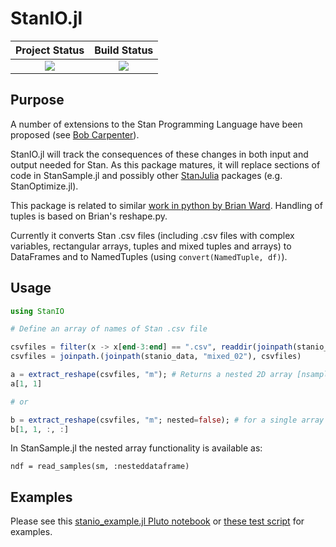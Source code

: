 # StanIO.jl

| **Project Status**          |  **Build Status** |
|:---------------------------:|:-----------------:|
|![][project-status-img] | ![][CI] |

[issues-url]: https://github.com/stanjulia/StanIO.jl/issues
[project-status-img]: https://img.shields.io/badge/lifecycle-experimental-orange.svg
[CI]:https://github.com/StanJulia/StanIO.jl/actions/workflows/CI.yml/badge.svg

## Purpose

A number of extensions to the Stan Programming Language have been proposed (see [Bob Carpenter](https://statmodeling.stat.columbia.edu/wp-content/uploads/2021/10/carpenter-probprog2021.pdf)).

StanIO.jl will track the consequences of these changes in both input and output needed for Stan. As this package matures, it will replace sections of code in StanSample.jl and possibly other [StanJulia](https://github.com/StanJulia) packages (e.g. StanOptimize.jl).

This package is related to similar [work in python by Brian Ward](https://github.com/WardBrian/stanio). Handling of tuples is based on Brian's reshape.py.

Currently it converts Stan .csv files (including .csv files with complex variables, rectangular arrays, tuples and mixed tuples and arrays) to DataFrames and to NamedTuples (using `convert(NamedTuple, df)`).

## Usage

```julia
using StanIO

# Define an array of names of Stan .csv file

csvfiles = filter(x -> x[end-3:end] == ".csv", readdir(joinpath(stanio_data, "mixed_02")))
csvfiles = joinpath.(joinpath(stanio_data, "mixed_02"), csvfiles)

a = extract_reshape(csvfiles, "m"); # Returns a nested 2D array [nsamples, nchains] of m
a[1, 1]

# or

b = extract_reshape(csvfiles, "m"; nested=false); # for a single array
b[1, 1, :, :]
```

In StanSample.jl the nested array functionality is available as:
```
ndf = read_samples(sm, :nesteddataframe)
```

## Examples

Please see this [stanio_example.jl Pluto notebook](https://github.com/StanJulia/StanExampleNotebooks.jl/blob/main/notebooks/StanIO/stanio_example.jl) or [these test script](https://github.com/StanJulia/StanIO.jl/blob/main/test) for examples.
